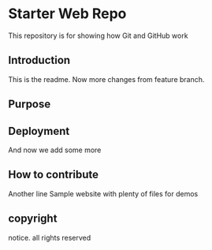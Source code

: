 # Starter Web Repo

This repository is for showing how Git and GitHub work

## Introduction

This is the readme. Now more changes from feature branch.

## Purpose

## Deployment

And now we add some more 

## How to contribute

Another line
Sample website with plenty of files for demos

## copyright

notice. all rights reserved 